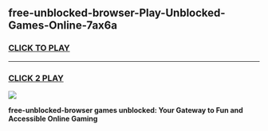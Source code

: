 
## free-unblocked-browser-Play-Unblocked-Games-Online-7ax6a
<h3>
<a href="https://premium76.site?title=free-unblocked-browser&ref=25A">CLICK TO PLAY</a></h3>
<hr>

<h3>
<a href="https://premium76.site?title=free-unblocked-browser&ref=25A">CLICK 2 PLAY</a>
  
</h3>

<a href="https://premium76.site?title=free-unblocked-browser&ref=25A"><img src="https://clearcache.store/games.png"></a>


**free-unblocked-browser games unblocked: Your Gateway to Fun and Accessible Online Gaming**

